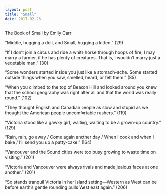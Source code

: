```yaml
---
layout: post
title: "Small"
date: 2017-02-26
---
```


The Book of Small by Emily Carr

“Middle, hugging a doll, and Small, hugging a kitten.” (29)

“If I don’t join a circus and ride a white horse through hoops of fire, I may marry a farmer, if he has plenty of creatures. That is, I wouldn’t marry just a vegetable man.” (30)

“Some wonders started inside you just like a stomach-ache. Some started outside things when you saw, smelled, heard, or felt them.” (85)

“When you climbed to the top of Beacon Hill and looked around you knew that the school geography was right after all and that the world was really round.” (102)

“They thought English and Canadian people as slow and stupid as we thought the American people uncomfortable rushers.” (119)

“Victoria stood like a gawky girl, waiting, waiting to be a grown-up country.” (129)

“Rain, rain, go away / Come again another day / When I cook and when I bake / I’ll send you up a patty-cake.” (164)

“Vancouver and the Sound cities were too busy growing to waste time on visiting.” (201)

“Victoria and Vancouver were always rivals and made jealous faces at one another.” (201)

“So stands tranquil Victoria in her Island setting—Western as West can be before earth’s gentle rounding pulls West east again.” (206)
